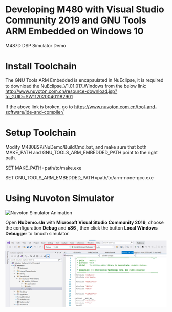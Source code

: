 # Developing M480 with Visual Studio Community 2019 and GNU Tools ARM Embedded on Windows 10
M487D DSP Simulator Demo

# Install Toolchain
The GNU Tools ARM Embedded is encapsulated in NuEclipse, it is required to download the NuEclipse_V1.01.017_Windows from the below link:
http://www.nuvoton.com.cn/resource-download.jsp?tp_GUID=SW1120200401182901

If the above link is broken, go to https://www.nuvoton.com.cn/tool-and-software/ide-and-compiler/

# Setup Toolchain
Modify M480BSP/NuDemo/BuildCmd.bat, and make sure that both MAKE_PATH and GNU_TOOLS_ARM_EMBEDDED_PATH point to the right path.

SET MAKE_PATH=path/to/make.exe

SET GNU_TOOLS_ARM_EMBEDDED_PATH=path/to/arm-none-gcc.exe

# Using Nuvoton Simulator
![Nuvoton Simulator Animation](/NuDemo/res/anim.gif)




Open **NuDemo.sln** with **Microsoft Visual Studio Community 2019**, choose the configuration **Debug** and **x86** , then click the button **Local Windows Debugger** to lanuch simulator.

![Visual Studio 2019](/NuDemo/res/vs2019.png)




